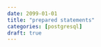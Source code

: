 ```yaml
---
date: 2099-01-01
title: "prepared statements"
categories: [postgresql]
draft: true
---
```


<!--

https://www.postgresql.org/docs/current/sql-prepare.html

https://github.com/dimitri/preprepare

-->